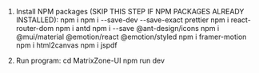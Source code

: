1. Install NPM packages (SKIP THIS STEP IF NPM PACKAGES ALREADY INSTALLED):
   npm i
   npm i --save-dev --save-exact prettier
   npm i react-router-dom
   npm i antd
   npm i --save @ant-design/icons
   npm i @mui/material @emotion/react @emotion/styled
   npm i framer-motion
   npm i html2canvas
   npm i jspdf

2. Run program:
   cd MatrixZone-UI
   npm run dev
